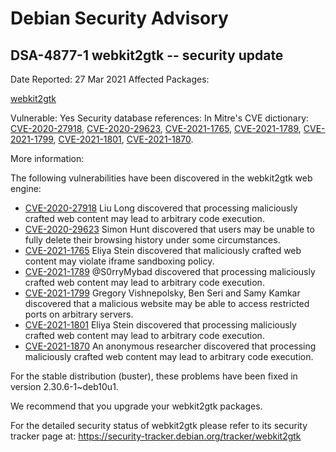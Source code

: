 
Debian Security Advisory
========================


DSA-4877-1 webkit2gtk -- security update
----------------------------------------



Date Reported:
27 Mar 2021
Affected Packages:

[webkit2gtk](https://packages.debian.org/src:webkit2gtk)

Vulnerable:
Yes
Security database references:
In Mitre's CVE dictionary: [CVE-2020-27918](https://security-tracker.debian.org/tracker/CVE-2020-27918), [CVE-2020-29623](https://security-tracker.debian.org/tracker/CVE-2020-29623), [CVE-2021-1765](https://security-tracker.debian.org/tracker/CVE-2021-1765), [CVE-2021-1789](https://security-tracker.debian.org/tracker/CVE-2021-1789), [CVE-2021-1799](https://security-tracker.debian.org/tracker/CVE-2021-1799), [CVE-2021-1801](https://security-tracker.debian.org/tracker/CVE-2021-1801), [CVE-2021-1870](https://security-tracker.debian.org/tracker/CVE-2021-1870).  

More information:

The following vulnerabilities have been discovered in the webkit2gtk
web engine:


* [CVE-2020-27918](https://security-tracker.debian.org/tracker/CVE-2020-27918)
Liu Long discovered that processing maliciously crafted web
 content may lead to arbitrary code execution.
* [CVE-2020-29623](https://security-tracker.debian.org/tracker/CVE-2020-29623)
Simon Hunt discovered that users may be unable to fully delete
 their browsing history under some circumstances.
* [CVE-2021-1765](https://security-tracker.debian.org/tracker/CVE-2021-1765)
Eliya Stein discovered that maliciously crafted web content may
 violate iframe sandboxing policy.
* [CVE-2021-1789](https://security-tracker.debian.org/tracker/CVE-2021-1789)
@S0rryMybad discovered that processing maliciously crafted web
 content may lead to arbitrary code execution.
* [CVE-2021-1799](https://security-tracker.debian.org/tracker/CVE-2021-1799)
Gregory Vishnepolsky, Ben Seri and Samy Kamkar discovered that a
 malicious website may be able to access restricted ports on
 arbitrary servers.
* [CVE-2021-1801](https://security-tracker.debian.org/tracker/CVE-2021-1801)
Eliya Stein discovered that processing maliciously crafted web
 content may lead to arbitrary code execution.
* [CVE-2021-1870](https://security-tracker.debian.org/tracker/CVE-2021-1870)
An anonymous researcher discovered that processing maliciously
 crafted web content may lead to arbitrary code execution.


For the stable distribution (buster), these problems have been fixed in
version 2.30.6-1~deb10u1.


We recommend that you upgrade your webkit2gtk packages.


For the detailed security status of webkit2gtk please refer to
its security tracker page at:
<https://security-tracker.debian.org/tracker/webkit2gtk>





